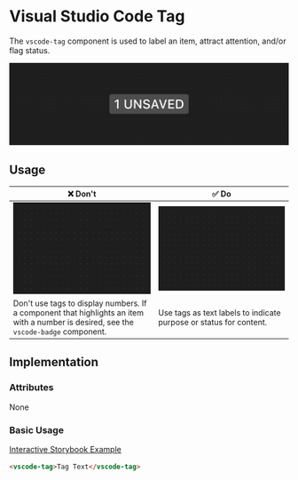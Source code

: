 # Visual Studio Code Tag

The `vscode-tag` component is used to label an item, attract attention, and/or flag status.

![Tag hero](/docs/assets/tag-hero.png)

## Usage

| ❌ Don't                                                                                                                              | ✅ Do                                                              |
| ------------------------------------------------------------------------------------------------------------------------------------- | ------------------------------------------------------------------ |
| ![Image placeholder](/docs/assets/img-placeholder.png)                                                                                | ![Image placeholder](/docs/assets/img-placeholder.png)             |
| Don't use tags to display numbers. If a component that highlights an item with a number is desired, see the `vscode-badge` component. | Use tags as text labels to indicate purpose or status for content. |

## Implementation

### Attributes

None

### Basic Usage

[Interactive Storybook Example](https://microsoft.github.io/vscode-webview-ui-toolkit/?path=/story/library-tag--default)

```html
<vscode-tag>Tag Text</vscode-tag>
```
